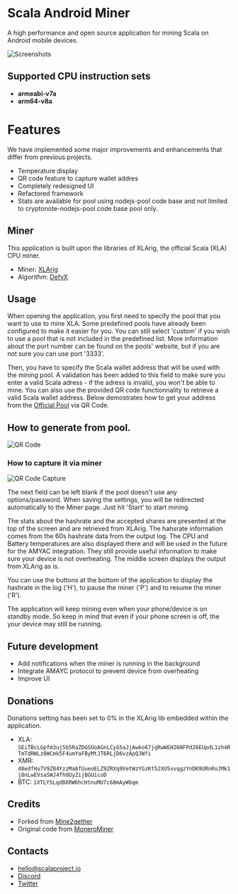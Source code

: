 # Scala Android Miner

A high performance and open source application for mining Scala on Android mobile devices.

![Screenshots](https://cdn.discordapp.com/attachments/663050624769982474/667120259387621396/sss.gif)

## Supported CPU instruction sets
- **armeabi-v7a**
- **arm64-v8a**

# Features	
We have implemented some major improvements and enhancements that differ from previous projects.	
- Temperature display	
- QR code feature to capture wallet addres	
- Completely redesigned UI	
- Refactored framework	
- Stats are available for pool using nodejs-pool code base and not limited to cryptonote-nodejs-pool code base pool only.

## Miner
This application is built upon the libraries of XLArig, the official Scala (XLA) CPU miner.
- Miner: [XLArig](https://github.com/scala-network/XLArig)
- Algorithm: [DefyX](https://medium.com/scala-network/scalas-v6-testnet-and-new-proof-of-work-information-3ba2a4eb0ad8)

## Usage
When opening the application, you first need to specify the pool that you want to use to mine XLA. Some predefined pools have already been configured to make it easier for you. You can still select 'custom' if you wish to use a pool that is not included in the predefined list. More information about the port number can be found on the pools' website, but if you are not sure you can use port '3333'.

Then, you have to specify the Scala wallet address that will be used with the mining pool. A validation has been added to this field to make sure you enter a valid Scala adress - if the adress is invalid, you won't be able to mine. You can also use the provided QR code functionnality to retrieve a valid Scala wallet address. Below demostrates how to get your address from the [Official Pool](https://pool.scalaproject.io) via QR Code.

## How to generate from pool.
![QR Code](https://cdn.discordapp.com/attachments/663050624769982474/667078766266155011/Peek_2020-01-16_02-52.gif)

### How to capture it via miner
![QR Code Capture](https://cdn.discordapp.com/attachments/663050624769982474/667118047693373450/ezgif-6-f742b856784b.gif)

The next field can be left blank if the pool doesn't use any options/password. When saving the settings, you will be redirected automatically to the Miner page. Just hit 'Start' to start mining.

The stats about the hashrate and the accepted shares are presented at the top of the screen and are retrieved from XLArig. The hahsrate information comes from the 60s hashrate data from the output log. The CPU and Battery temperatures are also displayed there and will be used in the future for the AMYAC integration. They still provide useful information to make sure your device is not overheating. The middle screen displays the output from XLArig as is.

You can use the buttons at the bottom of the application to display the hashrate in the log ('H'), to pause the miner ('P') and to resume the miner ('R').

The application will keep mining even when your phone/device is on standby mode. So keep in mind that even if your phone screen is off, the your device may still be running.


## Future development
- Add notifications when the miner is running in the background
- Integrate AMAYC protocol to prevent device from overheating
- Improve UI

## Donations
Donations setting has been set to 0% in the XLArig lib embedded within the application.
* XLA: `SEiTBcLGpfm3uj5b5RaZDGSUoAGnLCyG5aJjAwko67jqRwWEH26NFPd26EUpdL1zh4RTmTdRWLz8WCmk5F4umYaFByMtJT6RLjD6vzApQJWfi`
* XMR: `48edfHu7V9Z84YzzMa6fUueoELZ9ZRXq9VetWzYGzKt52XU5xvqgzYnDK9URnRoJMk1j8nLwEVsaSWJ4fhdUyZijBGUicoD`
* BTC: `1XTLY5LqdBXRW6hcHtnuMU7c68mAyW6qm`

## Credits
* Forked from [Mine2gether](https://github.com/Mine2Gether/m2g_android_miner)
* Original code from [MoneroMiner](https://github.com/upost/MoneroMiner)

## Contacts
* hello@scalaproject.io
* [Discord](https://discord.gg/djAFVvy)
* [Twitter](https://twitter.com/scalahq)
